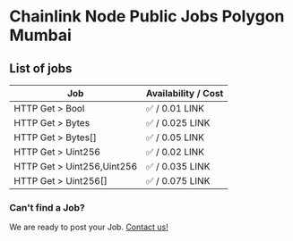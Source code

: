 # Chainlink Node Public Jobs Polygon Mumbai

## List of jobs

| Job                         | Availability / Cost |
| --------------------------- | ------------------- |
| HTTP Get > Bool             | ✅ / 0.01 LINK      |
| HTTP Get > Bytes            | ✅ / 0.025 LINK     |
| HTTP Get > Bytes[]          | ✅ / 0.05 LINK      |
| HTTP Get > Uint256          | ✅ / 0.02 LINK      |
| HTTP Get > Uint256,Uint256  | ✅ / 0.035 LINK     |
| HTTP Get > Uint256[]        | ✅ / 0.075 LINK     |

### Can't find a Job?

We are ready to post your Job. [Contact us!](https://github.com/oraclelabs-link/chainlink-node-public-jobs#contact-us)
